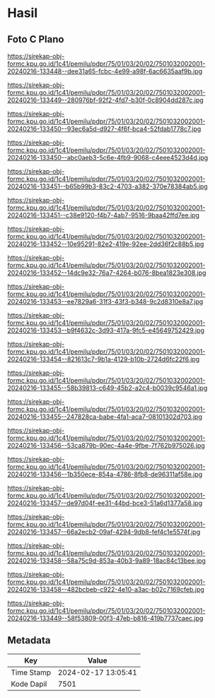 # Hasil

## Foto C Plano

https://sirekap-obj-formc.kpu.go.id/1c41/pemilu/pdpr/75/01/03/20/02/7501032002001-20240216-133448--dee31a65-fcbc-4e99-a98f-6ac6635aaf9b.jpg

https://sirekap-obj-formc.kpu.go.id/1c41/pemilu/pdpr/75/01/03/20/02/7501032002001-20240216-133449--280976bf-92f2-4fd7-b30f-0c8904dd287c.jpg

https://sirekap-obj-formc.kpu.go.id/1c41/pemilu/pdpr/75/01/03/20/02/7501032002001-20240216-133450--93ec6a5d-d927-4f6f-bca4-52fdab1778c7.jpg

https://sirekap-obj-formc.kpu.go.id/1c41/pemilu/pdpr/75/01/03/20/02/7501032002001-20240216-133450--abc0aeb3-5c6e-4fb9-9068-c4eee4523d4d.jpg

https://sirekap-obj-formc.kpu.go.id/1c41/pemilu/pdpr/75/01/03/20/02/7501032002001-20240216-133451--b65b99b3-83c2-4703-a382-370e78384ab5.jpg

https://sirekap-obj-formc.kpu.go.id/1c41/pemilu/pdpr/75/01/03/20/02/7501032002001-20240216-133451--c38e9120-f4b7-4ab7-9516-9baa42ffd7ee.jpg

https://sirekap-obj-formc.kpu.go.id/1c41/pemilu/pdpr/75/01/03/20/02/7501032002001-20240216-133452--10e95291-82e2-419e-92ee-2dd36f2c88b5.jpg

https://sirekap-obj-formc.kpu.go.id/1c41/pemilu/pdpr/75/01/03/20/02/7501032002001-20240216-133452--14dc9e32-76a7-4264-b076-8bea1823e308.jpg

https://sirekap-obj-formc.kpu.go.id/1c41/pemilu/pdpr/75/01/03/20/02/7501032002001-20240216-133453--ee7829a6-31f3-43f3-b348-9c2d8310e8a7.jpg

https://sirekap-obj-formc.kpu.go.id/1c41/pemilu/pdpr/75/01/03/20/02/7501032002001-20240216-133453--b9f4632c-3d93-417a-9fc5-e45649752429.jpg

https://sirekap-obj-formc.kpu.go.id/1c41/pemilu/pdpr/75/01/03/20/02/7501032002001-20240216-133454--821613c7-9b1a-4129-b10b-2724d6fc22f6.jpg

https://sirekap-obj-formc.kpu.go.id/1c41/pemilu/pdpr/75/01/03/20/02/7501032002001-20240216-133455--58b39813-c649-45b2-a2c4-b0039c9546a1.jpg

https://sirekap-obj-formc.kpu.go.id/1c41/pemilu/pdpr/75/01/03/20/02/7501032002001-20240216-133455--247828ca-babe-4fa1-aca7-08101302d703.jpg

https://sirekap-obj-formc.kpu.go.id/1c41/pemilu/pdpr/75/01/03/20/02/7501032002001-20240216-133456--53ca879b-90ec-4a4e-9fbe-7f762b975026.jpg

https://sirekap-obj-formc.kpu.go.id/1c41/pemilu/pdpr/75/01/03/20/02/7501032002001-20240216-133456--1b350ece-854a-4786-8fb8-de96311af58e.jpg

https://sirekap-obj-formc.kpu.go.id/1c41/pemilu/pdpr/75/01/03/20/02/7501032002001-20240216-133457--de97d04f-ee31-44bd-bce3-51a6d1377a58.jpg

https://sirekap-obj-formc.kpu.go.id/1c41/pemilu/pdpr/75/01/03/20/02/7501032002001-20240216-133457--66a2ecb2-09af-4294-9db8-fef4c1e5574f.jpg

https://sirekap-obj-formc.kpu.go.id/1c41/pemilu/pdpr/75/01/03/20/02/7501032002001-20240216-133458--58a75c9d-853a-40b3-9a89-18ac84c13bee.jpg

https://sirekap-obj-formc.kpu.go.id/1c41/pemilu/pdpr/75/01/03/20/02/7501032002001-20240216-133458--482bcbeb-c922-4e10-a3ac-b02c7169cfeb.jpg

https://sirekap-obj-formc.kpu.go.id/1c41/pemilu/pdpr/75/01/03/20/02/7501032002001-20240216-133449--58f53809-00f3-47eb-b816-419b7737caec.jpg


## Metadata

| Key        | Value               |
| ---------- | ------------------- |
| Time Stamp | 2024-02-17 13:05:41 |
| Kode Dapil | 7501                |



